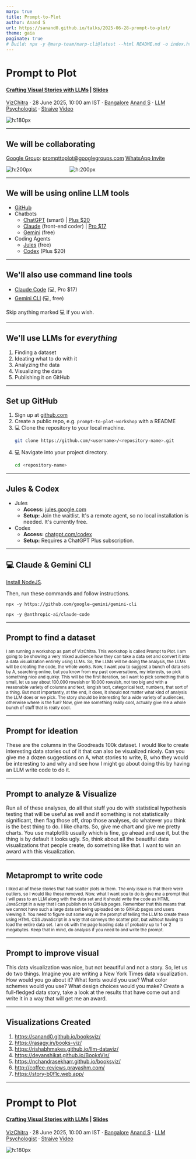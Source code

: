 ```yaml
---
marp: true
title: Prompt-to-Plot
author: Anand S
url: https://sanand0.github.io/talks/2025-06-28-prompt-to-plot/
theme: gaia
paginate: true
# Build: npx -y @marp-team/marp-cli@latest --html README.md -o index.html
---
```


<style>
  blockquote {
    font-style: italic;
  }

  section {
    background-image: url('https://api.qrserver.com/v1/create-qr-code/?size=150x150&data=https://sanand0.github.io/talks/2025-06-28-prompt-to-plot/');
    background-repeat: no-repeat;
    background-position: top 20px right 20px;
    background-size: 80px auto;
  }

  img + img {
    margin-left: 100px;
  }
</style>

# Prompt to Plot

#### [Crafting Visual Stories with LLMs](https://hasgeek.com/VizChitra/prompt-to-plot/) | [Slides](https://sanand0.github.io/talks/2025-06-28-prompt-to-plot/)

[VizChitra](https://vizchitra.com/) · 28 June 2025, 10:00 am IST · [Bangalore](https://maps.app.goo.gl/VsnBZmVpA6Sxmyje7)
[Anand S](https://s-anand.net/) · [LLM Psychologist](https://www.linkedin.com/in/sanand0/) · [Straive](https://straive.com/)
[Video](https://youtu.be/SdDulR-1bBM)

![h:180px](https://api.qrserver.com/v1/create-qr-code/?size=150x150&data=https://sanand0.github.io/talks/2025-06-28-prompt-to-plot/)

---

## We will be collaborating

[Google Group](https://groups.google.com/g/prompttoplot): prompttoplot@googlegroups.com
[WhatsApp Invite](https://chat.whatsapp.com/IouFXUflmjPDPlQrjzdzgY)

![h:200px](https://api.qrserver.com/v1/create-qr-code/?size=200x200&data=https://groups.google.com/g/prompttoplot) ![h:200px](https://api.qrserver.com/v1/create-qr-code/?size=200x200&data=https://chat.whatsapp.com/IouFXUflmjPDPlQrjzdzgY)

---

## We will be using online LLM tools

- [GitHub](https://github.com/)
- Chatbots
  - [ChatGPT](https://chatgpt.com/) (smart) | [Plus $20](https://openai.com/chatgpt/pricing/)
  - [Claude](https://claude.ai/) (front-end coder) | [Pro $17](https://www.anthropic.com/pricing)
  - [Gemini](https://gemini.google.com/) (free)
- Coding Agents
  - [Jules](https://jules.google/com/) (free)
  - [Codex](https://chatgpt.com/codex) (Plus $20)

---

## We'll also use command line tools

- [Claude Code](https://www.anthropic.com/claude-code) (💻, Pro $17)
- [Gemini CLI](https://github.com/google-gemini/gemini-cli) (💻, free)

Skip anything marked 💻 if you wish.

---

## We'll use LLMs for _everything_

1. Finding a dataset
2. Ideating what to do with it
3. Analyzing the data
4. Visualizing the data
5. Publishing it on GitHub

---

## Set up GitHub

1.  Sign up at [github.com](https://github.com)
2.  Create a public repo, e.g. `prompt-to-plot-workshop` with a README
3.  💻 Clone the repository to your local machine.
    ```bash
    git clone https://github.com/<username>/<repository-name>.git
    ```
4.  💻 Navigate into your project directory.
    ```bash
    cd <repository-name>
    ```

---

## Jules & Codex

- Jules
  - **Access:** [jules.google.com](https://jules.google.com/)
  - **Setup:** Join the waitlist. It's a remote agent, so no local installation is needed. It's currently free.
- Codex
  - **Access:** [chatgpt.com/codex](https://chatgpt.com/codex)
  - **Setup:** Requires a ChatGPT Plus subscription.

---

## 💻 Claude & Gemini CLI

[Install NodeJS](https://nodejs.org/en/download).

Then, run these commands and follow instructions.

```
npx -y https://github.com/google-gemini/gemini-cli
```

```
npx -y @anthropic-ai/claude-code
```

---

## Prompt to find a dataset

<small>

I am running a workshop as part of VizChitra. This workshop is called Prompt to Plot. I am going to be showing a very mixed audience how they can take a data set and convert it into a data visualization entirely using LLMs. So, the LLMs will be doing the analysis, the LLMs will be creating the code, the whole works. Now, I want you to suggest a bunch of data sets by A, searching online, but you know from my past conversations, my interests, so pick something nice and quirky. This will be the first iteration, so I want to pick something that is small, let us say about 100,000 rowsish or 10,000 rowsish, not too big and with a reasonable variety of columns and text, longish text, categorical text, numbers, that sort of a thing. But most importantly, at the end, it does, it should not matter what kind of analysis the LLM does or we pick. The story should be interesting for a wide variety of audiences, otherwise where is the fun? Now, give me something really cool, actually give me a whole bunch of stuff that is really cool.

</small>

---

## Prompt for ideation

These are the columns in the Goodreads 100k dataset. I would like to create interesting data stories out of it that can also be visualized nicely. Can you give me a dozen suggestions on A, what stories to write, B, who they would be interesting to and why and see how I might go about doing this by having an LLM write code to do it.

---

## Prompt to analyze & Visualize

Run all of these analyses, do all that stuff you do with statistical hypothesis testing that will be useful as well and if something is not statistically significant, then flag those off, drop those analyses, do whatever you think is the best thing to do. I like charts. So, give me chart and give me pretty charts. You use matplotlib usually which is fine, go ahead and use it, but the thing is by default it looks ugly. So, think about all the beautiful data visualizations that people create, do something like that. I want to win an award with this visualization.

---

## Metaprompt to write code

<small>

I liked all of these stories that had scatter plots in them. The only issue is that there were outliers, so I would like those removed. Now, what I want you to do is give me a prompt that I will pass to an LLM along with the data set and it should write the code as HTML JavaScript in a way that I can publish on to GitHub pages. Remember that this means that we cannot have such a large data set being uploaded on to GitHub pages and users viewing it. You need to figure out some way in the prompt of telling the LLM to create these using HTML CSS JavaScript in a way that conveys the scatter plot, but without having to load the entire data set. I am ok with the page loading data of probably up to 1 or 2 megabytes. Keep that in mind, do analysis if you need to and write the prompt.

</small>

---

## Prompt to improve visual

This data visualization was nice, but not beautiful and not a story. So, let us do two things. Imagine you are writing a New York Times data visualization. How would you go about it? What fonts would you use? What color schemes would you use? What design choices would you make? Create a full-fledged data story, take a look at the results that have come out and write it in a way that will get me an award.

---

## Visualizations Created

1. https://sanand0.github.io/booksviz/
2. https://rasagy.in/books-viz/
3. https://rishabhmakes.github.io/llm-dataviz/
4. https://devanshikat.github.io/BooksVis/
5. https://nchandrasekharr.github.io/booksviz/
6. http://coffee-reviews.prayashm.com/
7. https://story-b0f1c.web.app/

---

# Prompt to Plot

#### [Crafting Visual Stories with LLMs](https://hasgeek.com/VizChitra/prompt-to-plot/) | [Slides](https://sanand0.github.io/talks/2025-06-28-prompt-to-plot/)

[VizChitra](https://vizchitra.com/) · 28 June 2025, 10:00 am IST · [Bangalore](https://maps.app.goo.gl/VsnBZmVpA6Sxmyje7)
[Anand S](https://s-anand.net/) · [LLM Psychologist](https://www.linkedin.com/in/sanand0/) · [Straive](https://straive.com/)
[Video](https://youtu.be/SdDulR-1bBM)

![h:180px](https://api.qrserver.com/v1/create-qr-code/?size=150x150&data=https://sanand0.github.io/talks/2025-06-28-prompt-to-plot/)
